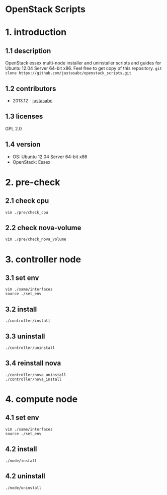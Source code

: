 OpenStack Scripts
=================

# 1. introduction

## 1.1 description
OpenStack essex multi-node installer and uninstaller scripts and guides for Ubuntu 12.04 Server 64-bit x86. Feel free to get copy of this repository.
`git clone https://github.com/justasabc/openstack_scripts.git`

## 1.2 contributors
* 2013.12 - [justasabc](http://github.com/justasabc)

## 1.3 licenses
GPL 2.0

## 1.4 version
* OS: Ubuntu 12.04 Server 64-bit x86
* OpenStack: Essex

# 2. pre-check

## 2.1 check cpu

	vim ./pre/check_cpu

## 2.2 check nova-volume

	vim ./pre/check_nova_volume

# 3. controller node
## 3.1 set env 

	vim ./same/interfaces
	source ./set_env

## 3.2 install 

	./controller/install

## 3.3 uninstall

	./controller/uninstall

## 3.4 reinstall nova

	./controller/nova_uninstall
	./controller/nova_install

# 4. compute node
## 4.1 set env 

	vim ./same/interfaces
	source ./set_env

## 4.2 install 

	./node/install

## 4.2 uninstall

	./node/uninstall
